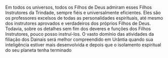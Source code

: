 ﻿Em todos os universos, todos os Filhos de Deus admiram esses Filhos Instrutores da Trindade, sempre fiéis e universalmente eficientes. Eles são os professores excelsos de todas as personalidades espirituais, até mesmo dos instrutores aprovados e verdadeiros dos próprios Filhos de Deus. Todavia, sobre os detalhes sem fim dos deveres e funções dos Filhos Instrutores, pouco posso instruí-los. O vasto domínio das atividades da filiação dos Dainais será melhor compreendido em Urântia quando sua inteligência estiver mais desenvolvida e depois que o  isolamento espiritual do seu planeta tenha terminado